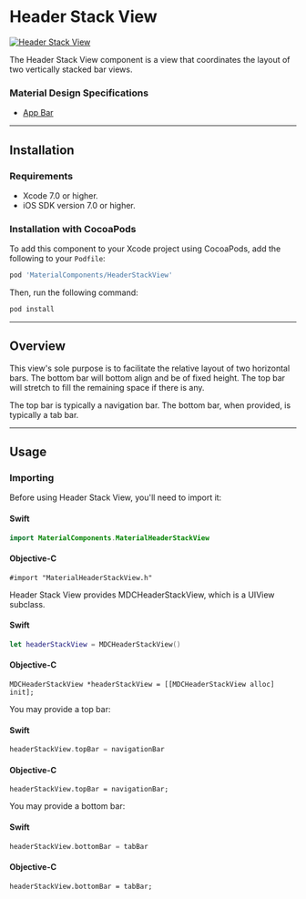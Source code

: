 # Header Stack View

<!--{% if site.link_to_site == "true" %}-->
[![Header Stack View](docs/assets/header_stack_view.png)](docs/assets/header_stack_view.mp4)
<!--{% else %}<div class="ios-animation right" markdown="1"><video src="docs/assets/header_stack_view.mp4" autoplay loop></video></div>{% endif %}-->

The Header Stack View component is a view that coordinates the layout of two vertically stacked
bar views.
<!--{: .intro }-->

### Material Design Specifications

<ul class="icon-list">
  <li class="icon-link"><a href="https://www.google.com/design/spec/layout/structure.html#structure-app-bar">App Bar</a></li>
</ul>

- - -

## Installation

### Requirements

- Xcode 7.0 or higher.
- iOS SDK version 7.0 or higher.


### Installation with CocoaPods

To add this component to your Xcode project using CocoaPods, add the following to your `Podfile`:

~~~ bash
pod 'MaterialComponents/HeaderStackView'
~~~

Then, run the following command:

~~~ bash
pod install
~~~


- - -

## Overview

This view's sole purpose is to facilitate the relative layout of two horizontal bars. The bottom bar
will bottom align and be of fixed height. The top bar will stretch to fill the remaining space if
there is any.

The top bar is typically a navigation bar. The bottom bar, when provided, is typically a tab bar.



- - -

## Usage

### Importing

Before using Header Stack View, you'll need to import it:

<!--<div class="material-code-render" markdown="1">-->
#### Swift
~~~ swift
import MaterialComponents.MaterialHeaderStackView
~~~

#### Objective-C

~~~ objc
#import "MaterialHeaderStackView.h"
~~~
<!--</div>-->


Header Stack View provides MDCHeaderStackView, which is a UIView subclass.

<!--<div class="material-code-render" markdown="1">-->
#### Swift
~~~ swift
let headerStackView = MDCHeaderStackView()
~~~

#### Objective-C

~~~ objc
MDCHeaderStackView *headerStackView = [[MDCHeaderStackView alloc] init];
~~~
<!--</div>-->

You may provide a top bar:

<!--<div class="material-code-render" markdown="1">-->
#### Swift
~~~ swift
headerStackView.topBar = navigationBar
~~~

#### Objective-C

~~~ objc
headerStackView.topBar = navigationBar;
~~~
<!--</div>-->

You may provide a bottom bar:

<!--<div class="material-code-render" markdown="1">-->
#### Swift
~~~ swift
headerStackView.bottomBar = tabBar
~~~

#### Objective-C

~~~ objc
headerStackView.bottomBar = tabBar;
~~~
<!--</div>-->
